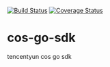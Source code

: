 [![Build Status](https://drone.io/github.com/yangluoGitHub/cos-go-sdk/status.png)](https://drone.io/github.com/yangluoGitHub/cos-go-sdk/latest)
[![Coverage Status](https://coveralls.io/repos/yangluoGitHub/cos-go-sdk/badge.svg?branch=master&service=github)](https://coveralls.io/github/yangluoGitHub/cos-go-sdk?branch=master)
# cos-go-sdk
tencentyun cos go sdk
